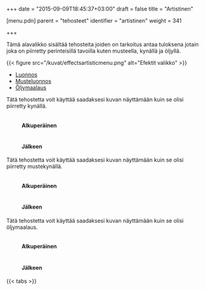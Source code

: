 +++
date = "2015-09-09T18:45:37+03:00"
draft = false
title = "Artistinen"

[menu.pdn]
	parent = "tehosteet"
	identifier = "artistinen"
	weight = 341

+++

Tämä alavalikko sisältää tehosteita joiden on tarkoitus antaa tuloksena jotain joka on piirretty perinteisillä tavoilla kuten musteella, kynällä ja öljyllä.

{{< figure src="/kuvat/effectsartisticmenu.png" alt="Efektit valikko" >}}

<div id="tabs">
	<ul class="tabs">
		<li><a href="#PencilSketch">Luonnos</a></li>
		<li><a href="#InkSketch">Musteluonnos</a></li>
		<li><a href="#OilPainting">Öljymaalaus</a></li>
	</ul>
	<div class="tabcontents">
		<div id="PencilSketch">
			<p>Tätä tehostetta voit käyttää saadaksesi kuvan näyttämään kuin se olisi piirretty kynällä.</p>
			<figure class="bunder border">
				<img src="/resurssit/liquidlime_original.jpg" alt="">
				<figcaption>
					<h4>Alkuperäinen</h4>
				</figcaption>
			</figure>
			<figure class="bunder border">
				<img src="/resurssit/liquidlime_pencilsketch.jpg" alt="">
				<figcaption>
					<h4>Jälkeen</h4>
				</figcaption>
			</figure>
		</div>
		<div id="InkSketch">
			<p>Tätä tehostetta voit käyttää saadaksesi kuvan näyttämään kuin se olisi piirretty mustekynällä.</p>			
			<figure class="bunder border">
				<img src="/resurssit/cass_original.jpg" alt="">
				<figcaption>
					<h4>Alkuperäinen</h4>
				</figcaption>
			</figure>
			<figure class="bunder border">
				<img src="/resurssit/cass_inksketch.jpg" alt="">
				<figcaption>
					<h4>Jälkeen</h4>
				</figcaption>
			</figure>
		</div>
		<div id="OilPainting">
			<p>Tätä tehostetta voit käyttää saadaksesi kuvan näyttämään kuin se olisi öljymaalaus.</p>
			<figure class="bunder border">
				<img src="/resurssit/cass_original.jpg" alt="">
				<figcaption>
					<h4>Alkuperäinen</h4>
				</figcaption>
			</figure>
			<figure class="bunder border">
				<img src="/resurssit/cass_oilpainting.jpg" alt="">
				<figcaption>
					<h4>Jälkeen</h4>
				</figcaption>
			</figure>
		</div>
	</div>
</div>

{{< tabs >}}
